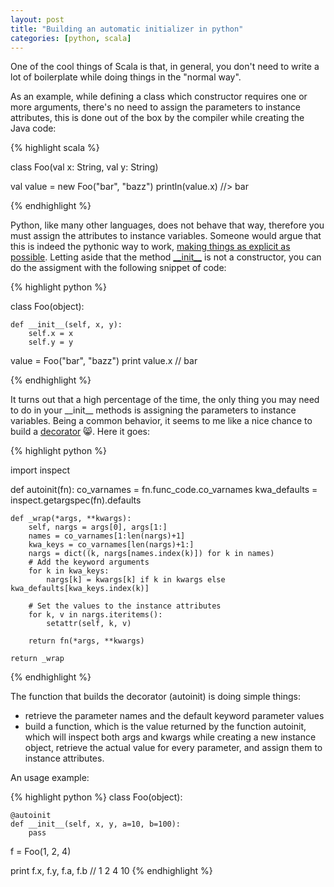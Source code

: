 ```yaml
---
layout: post
title: "Building an automatic initializer in python"
categories: [python, scala]
---
```


One of the cool things of Scala is that, in general, you don't need to write a lot of boilerplate while doing things in the "normal way".

As an example, while defining a class which constructor requires one or more arguments, there's no need to assign the parameters to instance attributes, this is done out of the box by the compiler while creating the Java code:

{% highlight scala %}

class Foo(val x: String, val y: String)

val value = new Foo("bar", "bazz")
println(value.x)
//> bar

{% endhighlight %}

Python, like many other languages, does not behave that way, therefore you must assign the attributes to instance variables. Someone would argue that this is indeed the pythonic way to work, [making things as explicit as possible](http://www.python.org/dev/peps/pep-0020/). Letting aside that the method [\_\_init\_\_](http://docs.python.org/2/reference/datamodel.html#object.__init__) is not a constructor, you can do the assigment with the following snippet of code:

{% highlight python %}

class Foo(object):

    def __init__(self, x, y):
        self.x = x
        self.y = y

value = Foo("bar", "bazz")
print value.x
// bar

{% endhighlight %}

It turns out that a high percentage of the time, the only thing you may need to do in your \_\_init\_\_ methods is assigning the parameters to instance variables.  Being a common behavior, it seems to me like a nice chance to build a
[decorator](2012/07/24/why-python-rocks_and_two/) :smile_cat:. Here it goes:

{% highlight python %}

import inspect

def autoinit(fn):
    co_varnames = fn.func_code.co_varnames
    kwa_defaults = inspect.getargspec(fn).defaults

    def _wrap(*args, **kwargs):
        self, nargs = args[0], args[1:]
        names = co_varnames[1:len(nargs)+1]
        kwa_keys = co_varnames[len(nargs)+1:]
        nargs = dict((k, nargs[names.index(k)]) for k in names)
        # Add the keyword arguments
        for k in kwa_keys:
            nargs[k] = kwargs[k] if k in kwargs else kwa_defaults[kwa_keys.index(k)]

        # Set the values to the instance attributes
        for k, v in nargs.iteritems():
            setattr(self, k, v)

        return fn(*args, **kwargs)

    return _wrap

{% endhighlight %}

The function that builds the decorator (autoinit) is doing simple things:

- retrieve the parameter names and the default keyword parameter values
- build a function, which is the value returned by the function autoinit, which will inspect both args and kwargs while creating a new instance object, retrieve the actual value for every parameter, and assign them to instance attributes.

An usage example:

{% highlight python %}
class Foo(object):

    @autoinit
    def __init__(self, x, y, a=10, b=100):
        pass

f = Foo(1, 2, 4)

print f.x, f.y, f.a, f.b
// 1 2 4 10
{% endhighlight %}

